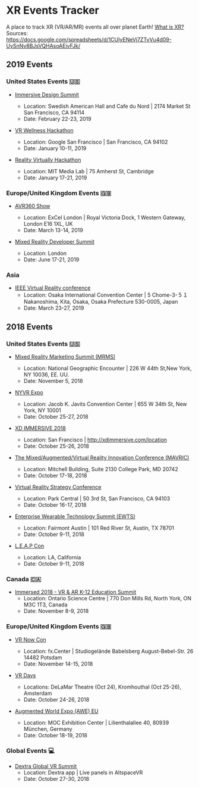 # XR Events Tracker
A place to track XR (VR/AR/MR) events all over planet Earth! [What is XR?](https://medium.com/@northof41/what-really-is-the-difference-between-ar-mr-vr-xr-35bed1da1a4e)  
Sources: https://docs.google.com/spreadsheets/d/1CUIyENeVj7ZTvVu4d09-UySnNv8BJsVQHAsoAEivFJk/

## 2019 Events
### United States Events 🇺🇸
- [Immersive Design Summit](https://immersivedesignsummit.com/)  
  - Location: Swedish American Hall and Cafe du Nord | 2174 Market St San Francisco, CA 94114 
  - Date: February 22-23, 2019 

- [VR Wellness Hackathon](https://www.eventbrite.com/e/2nd-annual-vr-wellness-hackathon-tickets-51770488926)
  - Location: Google San Francisco | San Francisco, CA 94102
  - Date: January 10-11, 2019

- [Reality Virtually Hackathon](https://realityvirtuallyhack.com/)
  - Location: MIT Media Lab | 75 Amherst St, Cambridge
  - Date: January 17-21, 2019

### Europe/United Kingdom Events 🇬🇧
- [AVR360 Show](http://www.augmentedrealityshow.net/index.php)
  - Location: ExCel London | Royal Victoria Dock, 1 Western Gateway, London E16 1XL, UK
  - Date: March 13-14, 2019  
  
- [Mixed Reality Developer Summit](http://mrdevsummit.com/)
  - Location: London 
  - Date: June 17-21, 2019

### Asia  
- [IEEE Virtual Reality conference](http://ieeevr.org/2019/)  
  - Location: Osaka International Convention Center | 5 Chome-3-５１ Nakanoshima, Kita, Osaka, Osaka Prefecture 530-0005, Japan
  - Date: March 23-27, 2019

## 2018 Events

### United States Events 🇺🇸
- [Mixed Reality Marketing Summit (MRMS)](https://exmalatam.com/exus/)
  - Location: National Geographic Encounter | 226 W 44th St,New York, NY 10036, EE. UU.
  - Date: November 5, 2018

- [NYVR Expo](https://www.nyvrexpo.com/)
  - Location: Jacob K. Javits Convention Center | 655 W 34th St, New York, NY 10001
  - Date: October 25-27, 2018
  
- [XD IMMERSIVE 2018](http://xdimmersive.com/)
  - Location: San Francisco | http://xdimmersive.com/location
  - Date: October 25-26, 2018

- [The Mixed/Augmented/Virtual Reality Innovation Conference (MAVRIC)](https://mavric.umd.edu/mavric-conference-2018)
  - Location: Mitchell Building, Suite 2130 College Park, MD 20742 
  - Date: October 17-18, 2018
  
- [Virtual Reality Strategy Conference](https://greenlightinsights.com/events/vrs-2018/)
  - Location: Park Central | 50 3rd St, San Francisco, CA 94103
  - Date: October 16-17, 2018
  
- [Enterprise Wearable Technology Summit (EWTS)](https://brainxchange.io/events/ewts-2018/)
  - Location: Fairmont Austin | 101 Red River St, Austin, TX 78701
  - Date: October 9-11, 2018  
  
- [L.E.A.P Con](https://www.magicleap.com/leapcon)
  - Location: LA, California
  - Date: October 9-11, 2018

### Canada 🇨🇦
- [Immersed 2018 - VR & AR K-12 Education Summit](https://tifca.com/immersed-2018/)
  - Location: Ontario Science Centre | 770 Don Mills Rd, North York, ON M3C 1T3, Canada
  - Date: November 8-9, 2018

### Europe/United Kingdom Events 🇬🇧
- [VR Now Con](http://www.vrnowcon.io/)
  - Location: fx.Center | Studiogelände Babelsberg August-Bebel-Str. 26 14482 Potsdam
  - Date: November 14-15, 2018

- [VR Days](http://vrdays.co/)
  - Locations: DeLaMar Theatre (Oct 24), Kromhouthal (Oct 25-26), Amsterdam
  - Date: October 24-26, 2018
  
- [Augmented World Expo (AWE) EU](https://eu.augmentedworldexpo.com/)
  - Location: MOC Exhibition Center | Lilienthalallee 40, 80939 München, Germany
  - Date: October 18-19, 2018

### Global Events 💻
- [Dextra Global VR Summit](https://www.dextra.com/globalvrsummit)
  - Location: Dextra app | Live panels in AltspaceVR
  - Date: October 27-30, 2018
